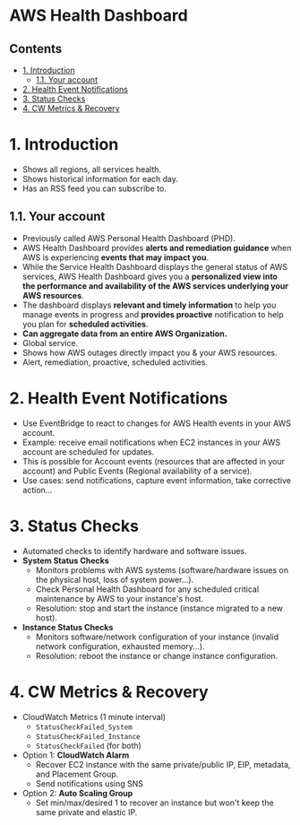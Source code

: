 # AWS Health Dashboard <!-- omit in toc -->

## Contents <!-- omit in toc -->

- [1. Introduction](#1-introduction)
  - [1.1. Your account](#11-your-account)
- [2. Health Event Notifications](#2-health-event-notifications)
- [3. Status Checks](#3-status-checks)
- [4. CW Metrics \& Recovery](#4-cw-metrics--recovery)

# 1. Introduction

- Shows all regions, all services health.
- Shows historical information for each day.
- Has an RSS feed you can subscribe to.

## 1.1. Your account

- Previously called AWS Personal Health Dashboard (PHD).
- AWS Health Dashboard provides **alerts and remediation guidance** when AWS is experiencing **events that may impact you**.
- While the Service Health Dashboard displays the general status of AWS services, AWS Health Dashboard gives you a **personalized view into the performance and availability of the AWS services underlying your AWS resources**.
- The dashboard displays **relevant and timely information** to help you manage events in progress and **provides proactive** notification to help you plan for **scheduled activities**.
- **Can aggregate data from an entire AWS Organization.**
- Global service.
- Shows how AWS outages directly impact you & your AWS resources.
- Alert, remediation, proactive, scheduled activities.

# 2. Health Event Notifications

- Use EventBridge to react to changes for AWS Health events in your AWS account.
- Example: receive email notifications when EC2 instances in your AWS account are scheduled for updates.
- This is possible for Account events (resources that are affected in your account) and Public Events (Regional availability of a service).
- Use cases: send notifications, capture event information, take corrective action...

# 3. Status Checks

- Automated checks to identify hardware and software issues.
- **System Status Checks**
  - Monitors problems with AWS systems (software/hardware issues on the physical host, loss of system power...).
  - Check Personal Health Dashboard for any scheduled critical maintenance by AWS to your instance's host.
  - Resolution: stop and start the instance (instance migrated to a new host).
- **Instance Status Checks**
  - Monitors software/network configuration of your instance (invalid network configuration, exhausted memory...).
  - Resolution: reboot the instance or change instance configuration.

# 4. CW Metrics & Recovery

- CloudWatch Metrics (1 minute interval)
  - `StatusCheckFailed_System`
  - `StatusCheckFailed_Instance`
  - `StatusCheckFailed` (for both)
- Option 1: **CloudWatch Alarm**
  - Recover EC2 instance with the same private/public IP, EIP, metadata, and Placement Group.
  - Send notifications using SNS
- Option 2: **Auto Scaling Group**
  - Set min/max/desired 1 to recover an instance but won't keep the same private and elastic IP.
